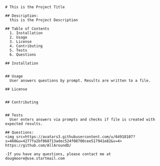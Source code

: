 
    # This is the Project Title

    ## Description:
      this is the Project Description

    ## Table of Contents
      1. Installation
      2. Usage
      3. License
      4. Contributing
      5. Tests
      6. Questions

    ## Installation
      

    ## Usage
      User answers questions by prompt. Results are written to a file.

    ## License
      

    ## Contributing
      

    ## Tests
      User enters answers via prompts and checks if file is created with expected results.
  
    ## Questions:
    <img src=https://avatars3.githubusercontent.com/u/64918107?s=460&u=4277fa2bf868713adec524f08700cee517941e82&v=4>
    https://github.com/AllAroundD/

    -If you have any questions, please contact me at dougmoore@use.startmail.com
    